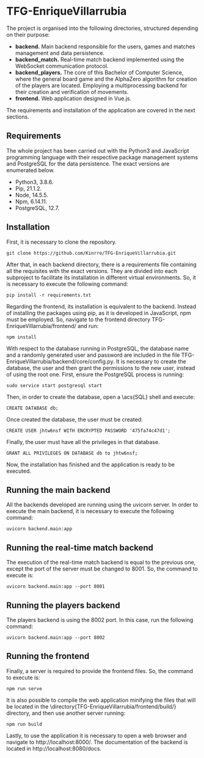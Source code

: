 # TFG-EnriqueVillarrubia

The project is organised into the following directories, structured depending on their purpose:

* __backend.__ Main backend responsible for the users, games and matches management and data persistence.
* __backend_match.__ Real-time match backend implemented using the WebSocket communication protocol.
* __backend_players.__ The core of this Bachelor of Computer Science, where the general board game and the AlphaZero algorithm for creation of the players are located. Employing a multiprocessing backend for their creation and verification of movements.
* __frontend.__ Web application designed in Vue.js.

The requirements and installation of the application are covered in the next sections.

## Requirements

The whole project has been carried out with the Python3 and JavaScript programming language with their respective package management systems and PostgreSQL for the data persistence. The exact versions are enumerated below.

* Python3, 3.8.6.
* Pip, 21.1.2.
* Node, 14.5.5.
* Npm, 6.14.11.
* PostgreSQL, 12.7.

## Installation

First, it is necessary to clone the repository.

```
git clone https://github.com/Kinrre/TFG-EnriqueVillarrubia.git
```

After that, in each backend directory, there is a requirements file containing all the requisites with the exact versions. They are divided into each subproject to facilitate its installation in different virtual environments. So, it is necessary to execute the following command:

```
pip install -r requirements.txt
```

Regarding the frontend, its installation is equivalent to the backend. Instead of installing the packages using pip, as it is developed in JavaScript, npm must be employed. So, navigate to the frontend directory TFG-EnriqueVillarrubia/frontend/ and run:

```
npm install
```

With respect to the database running in PostgreSQL, the database name and a randomly generated user and password are included in the file TFG-EnriqueVillarrubia/backend/core/config.py. It is necessary to create the database, the user and then grant the permissions to the new user, instead of using the root one. First, ensure the PostgreSQL process is running:

```
sudo service start postgresql start
```

Then, in order to create the database, open a \acs{SQL} shell and execute:

```
CREATE DATABASE db;
```

Once created the database, the user must be created:

```
CREATE USER jhtw6nsf WITH ENCRYPTED PASSWORD '475fa74c47d1';
```

Finally, the user must have all the privileges in that database.

```
GRANT ALL PRIVILEGES ON DATABASE db to jhtw6nsf;
```

Now, the installation has finished and the application is ready to be executed.

## Running the main backend

All the backends developed are running using the uvicorn server. In order to execute the main backend, it is necessary to execute the following command:

```
uvicorn backend.main:app
```

## Running the real-time match backend

The execution of the real-time match backend is equal to the previous one, except the port of the server must be changed to 8001. So, the command to execute is:

```
uvicorn backend.main:app --port 8001
```

## Running the players backend

The players backend is using the 8002 port. In this case, run the following command:

```
uvicorn backend.main:app --port 8002
```

## Running the frontend

Finally, a server is required to provide the frontend files. So, the command to execute is:

```
npm run serve
```

It is also possible to compile the web application minifying the files that will be located in the \directory{TFG-EnriqueVillarrubia/frontend/build/} directory, and then use another server running:

```
npm run build
```

Lastly, to use the application it is necessary to open a web browser and navigate to http://localhost:8000/. The documentation of the backend is located in http://localhost:8080/docs.
